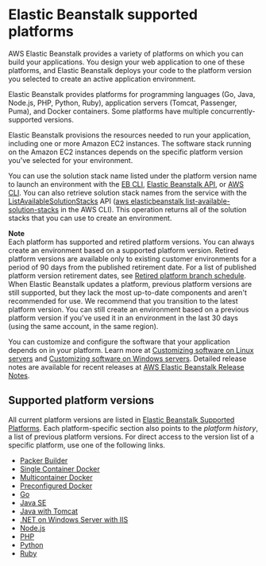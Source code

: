 # Elastic Beanstalk supported platforms<a name="concepts.platforms"></a>

AWS Elastic Beanstalk provides a variety of platforms on which you can build your applications\. You design your web application to one of these platforms, and Elastic Beanstalk deploys your code to the platform version you selected to create an active application environment\.

Elastic Beanstalk provides platforms for programming languages \(Go, Java, Node\.js, PHP, Python, Ruby\), application servers \(Tomcat, Passenger, Puma\), and Docker containers\. Some platforms have multiple concurrently\-supported versions\.

Elastic Beanstalk provisions the resources needed to run your application, including one or more Amazon EC2 instances\. The software stack running on the Amazon EC2 instances depends on the specific platform version you've selected for your environment\.

You can use the solution stack name listed under the platform version name to launch an environment with the [EB CLI](eb-cli3.md), [Elastic Beanstalk API](https://docs.aws.amazon.com/elasticbeanstalk/latest/api/), or [AWS CLI](https://aws.amazon.com/cli/)\. You can also retrieve solution stack names from the service with the [ListAvailableSolutionStacks](https://docs.aws.amazon.com/elasticbeanstalk/latest/api/API_ListAvailableSolutionStacks.html) API \([aws elasticbeanstalk list\-available\-solution\-stacks](https://docs.aws.amazon.com/cli/latest/reference/elasticbeanstalk/list-available-solution-stacks.html) in the AWS CLI\)\. This operation returns all of the solution stacks that you can use to create an environment\.

**Note**  
Each platform has supported and retired platform versions\. You can always create an environment based on a supported platform version\. Retired platform versions are available only to existing customer environments for a period of 90 days from the published retirement date\. For a list of published platform version retirement dates, see [Retired platform branch schedule](platforms-support-policy.md#platforms-support-policy.depracation)\.  
When Elastic Beanstalk updates a platform, previous platform versions are still supported, but they lack the most up\-to\-date components and aren't recommended for use\. We recommend that you transition to the latest platform version\. You can still create an environment based on a previous platform version if you've used it in an environment in the last 30 days \(using the same account, in the same region\)\.

You can customize and configure the software that your application depends on in your platform\. Learn more at [Customizing software on Linux servers](customize-containers-ec2.md) and [Customizing software on Windows servers](customize-containers-windows-ec2.md)\. Detailed release notes are available for recent releases at [AWS Elastic Beanstalk Release Notes](https://docs.aws.amazon.com/elasticbeanstalk/latest/relnotes/)\. 

## Supported platform versions<a name="concepts.platforms.list"></a>

All current platform versions are listed in [Elastic Beanstalk Supported Platforms](https://docs.aws.amazon.com/elasticbeanstalk/latest/platforms/platforms-supported.html)\. Each platform\-specific section also points to the *platform history*, a list of previous platform versions\. For direct access to the version list of a specific platform, use one of the following links\.
+ [Packer Builder](https://docs.aws.amazon.com/elasticbeanstalk/latest/platforms/platforms-supported.html#platforms-supported.packer)
+ [Single Container Docker](https://docs.aws.amazon.com/elasticbeanstalk/latest/platforms/platforms-supported.html#platforms-supported.docker)
+ [Multicontainer Docker](https://docs.aws.amazon.com/elasticbeanstalk/latest/platforms/platforms-supported.html#platforms-supported.mcdocker)
+ [Preconfigured Docker](https://docs.aws.amazon.com/elasticbeanstalk/latest/platforms/platforms-supported.html#platforms-supported.dockerpreconfig)
+ [Go](https://docs.aws.amazon.com/elasticbeanstalk/latest/platforms/platforms-supported.html#platforms-supported.go)
+ [Java SE](https://docs.aws.amazon.com/elasticbeanstalk/latest/platforms/platforms-supported.html#platforms-supported.javase)
+ [Java with Tomcat](https://docs.aws.amazon.com/elasticbeanstalk/latest/platforms/platforms-supported.html#platforms-supported.java)
+ [\.NET on Windows Server with IIS](https://docs.aws.amazon.com/elasticbeanstalk/latest/platforms/platforms-supported.html#platforms-supported.net)
+ [Node\.js](https://docs.aws.amazon.com/elasticbeanstalk/latest/platforms/platforms-supported.html#platforms-supported.nodejs)
+ [PHP](https://docs.aws.amazon.com/elasticbeanstalk/latest/platforms/platforms-supported.html#platforms-supported.PHP)
+ [Python](https://docs.aws.amazon.com/elasticbeanstalk/latest/platforms/platforms-supported.html#platforms-supported.python)
+ [Ruby](https://docs.aws.amazon.com/elasticbeanstalk/latest/platforms/platforms-supported.html#platforms-supported.ruby)